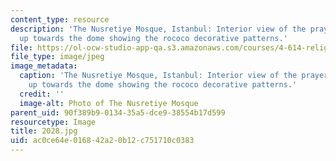 ```yaml
---
content_type: resource
description: 'The Nusretiye Mosque, Istanbul: Interior view of the prayer hall looking
  up towards the dome showing the rococo decorative patterns.'
file: https://ol-ocw-studio-app-qa.s3.amazonaws.com/courses/4-614-religious-architecture-and-islamic-cultures-fall-2002/ac0ce64e016842a20b12c751710c0383_2028.jpg
file_type: image/jpeg
image_metadata:
  caption: 'The Nusretiye Mosque, Istanbul: Interior view of the prayer hall looking
    up towards the dome showing the rococo decorative patterns.'
  credit: ''
  image-alt: Photo of The Nusretiye Mosque
parent_uid: 90f389b9-0134-35a5-dce9-38554b17d599
resourcetype: Image
title: 2028.jpg
uid: ac0ce64e-0168-42a2-0b12-c751710c0383
---
```

